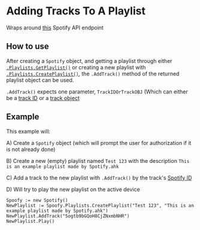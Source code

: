 # Adding Tracks To A Playlist
Wraps around [this](https://developer.spotify.com/documentation/web-api/reference/playlists/add-tracks-to-playlist/) Spotify API endpoint
## How to use
After creating a `Spotify` object, and getting a playlist through either [`.Playlists.GetPlaylist()`](get-playlist.md) or creating a new playlist with [`.Playlists.CreatePlaylist()`](create.md), the `.AddTrack()` method of the returned playlist object can be used. 

`.AddTrack()` expects one parameter, `TrackIDOrTrackOBJ` (Which can either be a [track ID](https://developer.spotify.com/documentation/web-api/#spotify-uris-and-ids) or a [track object](../tracks/track-object.md)

## Example
This example will:

A) Create a `Spotify` object (which will prompt the user for authorization if it is not already done) 

B) Create a new (empty) playlist named `Test 123` with the description `This is an example playlist made by Spotify.ahk`

C) Add a track to the new playlist with `.AddTrack()` by the track's [Spotify ID](https://developer.spotify.com/documentation/web-api/#spotify-uris-and-ids)

D) Will try to play the new playlist on the active device
```
Spoofy := new Spotify()
NewPlaylist := Spoofy.Playlists.CreatePlaylist("Test 123", "This is an example playlist made by Spotify.ahk")
NewPlaylist.AddTrack("5ogtb9bGQoH8CjZNxmbNHR")
NewPlaylist.Play()
```